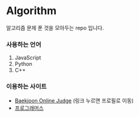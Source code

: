 # Algorithm
알고리즘 문제 푼 것을 모아두는 repo 입니다.   

### 사용하는 언어
1. JavaScript
2. Python 
3. C++ 

### 이용하는 사이트
- [Baekjoon Online Judge](https://www.acmicpc.net/user/batsy_22) (링크 누르면 프로필로 이동)
- [프로그래머스](https://programmers.co.kr/)
